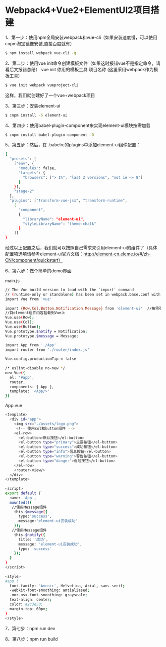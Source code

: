 # Webpack4+Vue2+ElementUI2项目搭建
1、第一步：使用npm全局安装webpack和vue-cli（如果安装速度慢，可以使用cnpm淘宝镜像安装,直接百度就有）
```bash
$ npm install webpack vue-cli -g
```
2、第二步：使用vue init命令创建模板文件（如果这时报错vue不是指定命令，请看后文报错总结） 
vue init 你用的模板工具 项目名称 (这里采用webpack作为模板工具)
```bash
$ vue init webpack vueproject-cli
```

这样，我们就创建好了一个vue+webpack项目

3、第三步：安装element-ui
```bash
$ cnpm install -S element-ui 
```
4、第四步：使用babel-plugin-component来实现element-ui模块按需加载
```bash
$ cnpm install babel-plugin-component -D
```
5、第五步：然后，在 .babelrc的plugins中添加element-ui组件配置：
 
```bash
{
  "presets": [
    ["env", {
      "modules": false,
      "targets": {
        "browsers": ["> 1%", "last 2 versions", "not ie <= 8"]
      }
    }],
    "stage-2"
  ],
  "plugins": ["transform-vue-jsx", "transform-runtime",
    [
      "component",
      {
        "libraryName": "element-ui",
        "styleLibraryName": "theme-chalk"
      }
    ]]
}
```
经过以上配置之后，我们就可以按照自己需求来引用element-ui的组件了（具体配置项选项请参考element-ui官方文档：http://element-cn.eleme.io/#/zh-CN/component/quickstart） 

6、第六步：做个简单的demo界面

main.js
```bash
// The Vue build version to load with the `import` command
// (runtime-only or standalone) has been set in webpack.base.conf with an alias.
import Vue from 'vue'
 
import {Row,Col,Button,Notification,Message} from 'element-ui'  //按需引用element-ui组件
//将element组件内容挂载到Vue上
Vue.use(Row);
Vue.use(Col);
Vue.use(Button);
Vue.prototype.$notify = Notification;
Vue.prototype.$message = Message;

import App from './App'
import router from './router/index.js'
 
Vue.config.productionTip = false
 
/* eslint-disable no-new */
new Vue({
  el: '#app',
  router,
  components: { App },
  template: '<App/>'
})
```
App.vue
```bash
<template>
  <div id="app">
    <img src="./assets/logo.png">
     <!-- 使用col和button组件 -->
    <el-row>
      <el-button>默认按钮</el-button>
      <el-button type="primary">主要按钮</el-button>
      <el-button type="success">成功按钮</el-button>
      <el-button type="info">信息按钮</el-button>
      <el-button type="warning">警告按钮</el-button>
      <el-button type="danger">危险按钮</el-button>
    </el-row>
    <router-view/>
  </div>
</template>
 
<script>
export default {
  name: 'App',
  mounted(){
   //使用Message组件
    this.$message({
      type:'success',
      message:'element-ui安装成功'
    });
   //使用Message组件
    this.$notify({
      title: '成功',
      message: 'element-ui安装成功',
      type: 'success'
    });
  }
}
</script>
 
<style>
#app {
  font-family: 'Avenir', Helvetica, Arial, sans-serif;
  -webkit-font-smoothing: antialiased;
  -moz-osx-font-smoothing: grayscale;
  text-align: center;
  color: #2c3e50;
  margin-top: 60px;
}
</style>
```
7、第七步：npm run dev

8、第八步：npm run build



 
